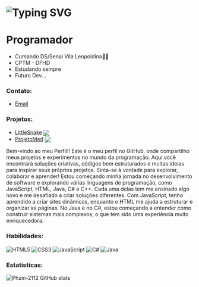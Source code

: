 <h1> <a><img src="https://readme-typing-svg.herokuapp.com?font=Fira+Code&pause=1000&random=false&width=435&lines=Ea%C3%AD+blz%3F+Sou+Phzin.+.+.💻" alt="Typing SVG" /></a> </h1>
<h1>Programador</h1>

-  Cursando DS/Senai Vila Leopoldina🐱‍👤
-  CPTM - DFHD
-  Estudando sempre
-  Futuro Dev...

### Contato:
-  [Email](pedrofeliz2701@gmail.com) 
### Projetos:
-  [LittleSnake](https://phzin-2112.github.io/little-snake/jogo/index.html) <img  align="center" src="https://img.shields.io/badge/LittleSnake-E34F26?style=for-the-badge&color=32CD32"/>
-  [ProjetoMed](https://phzin-2112.github.io/ProjetoMed-Pedro/index.html)  <img  align="center" src="https://img.shields.io/badge/ProjetoMed-E34F26?style=for-the-badge&color=4682B4"/>
   <br>

Bem-vindo ao meu Perfil!! Este é o meu perfil no GitHub, onde compartilho meus projetos e experimentos no mundo da programação. Aqui você encontrará soluções criativas, códigos bem estruturados e muitas ideias para inspirar seus próprios projetos. Sinta-se à vontade para explorar, colaborar e aprender!
Estou começando minha jornada no desenvolvimento de software e explorando várias linguagens de programação, como JavaScript, HTML, Java, C# e C++. Cada uma delas tem me ensinado algo novo e me desafiado a criar soluções diferentes. Com JavaScript, tenho aprendido a criar sites dinâmicos, enquanto o HTML me ajuda a estruturar e organizar as páginas. No Java e no C#, estou começando a entender como construir sistemas mais complexos, o que tem sido uma experiência muito enriquecedora.

### Habilidades:
<div style="display: inline_block">
<img align="center" alt="HTML5" src="https://img.shields.io/badge/HTML5-E34F26?style=for-the-badge&logo=html5&logoColor=white"/>
<img align="center" alt="CSS3" src="https://img.shields.io/badge/CSS3-1572B6?style=for-the-badge&logo=css3&logoColor=white"/>
<img align="center" alt="JavaScript" src="https://img.shields.io/badge/JavaScript-F7DF1E?style=for-the-badge&logo=javascript&logoColor=black"/>
<img align="center" alt="C#" src="https://img.shields.io/badge/C%23-239120?style=for-the-badge&logo=c-sharp&logoColor=white"/>
<img align="center" alt="Java" src="https://img.shields.io/badge/Java-ED8B00?style=for-the-badge&logo=openjdk&logoColor=white"/>
</div>


### Estatísticas:

![Phzin-2112 GitHub stats](https://github-readme-stats.vercel.app/api?username=Phzin-2112&show_icons=true&theme=dark)
